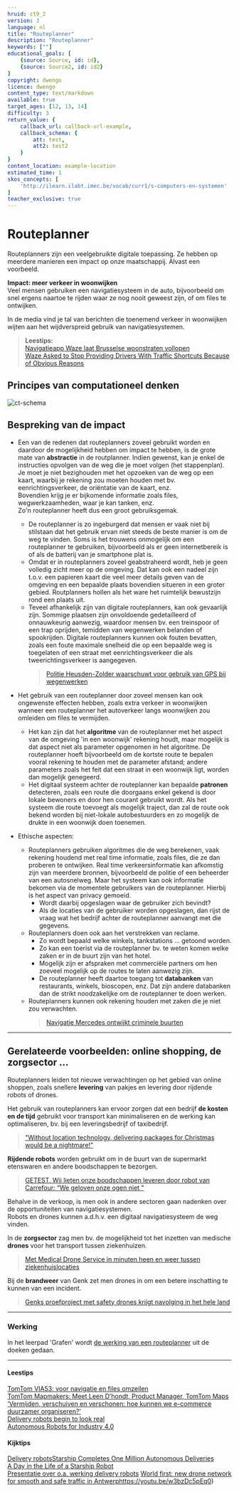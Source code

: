 ```yaml
---
hruid: ct9_2
version: 3
language: nl
title: "Routeplanner"
description: "Routeplanner"
keywords: [""]
educational_goals: [
    {source: Source, id: id}, 
    {source: Source2, id: id2}
]
copyright: dwengo
licence: dwengo
content_type: text/markdown
available: true
target_ages: [12, 13, 14]
difficulty: 3
return_value: {
    callback_url: callback-url-example,
    callback_schema: {
        att: test,
        att2: test2
    }
}
content_location: example-location
estimated_time: 1
skos_concepts: [
    'http://ilearn.ilabt.imec.be/vocab/curr1/s-computers-en-systemen'
]
teacher_exclusive: true
---
```

# Routeplanner

Routeplanners zijn een veelgebruikte digitale toepassing. Ze hebben op meerdere manieren een impact op onze maatschappij.
Alvast een voorbeeld.

**Impact: meer verkeer in woonwijken**<br>
Veel mensen gebruiken een navigatiesysteem in de auto, bijvoorbeeld om snel ergens naartoe te rijden waar ze nog nooit geweest zijn, of om files te ontwijken.

In de media vind je tal van berichten die toenemend verkeer in woonwijken wijten aan het wijdverspreid gebruik van navigatiesystemen.

> **Leestips:**<br>
> [Navigatieapp Waze laat Brusselse woonstraten vollopen](https://www.bruzz.be/analyse/navigatieapp-waze-laat-brusselse-woonstraten-vollopen-2019-09-18)<br>
> [Waze Asked to Stop Providing Drivers With Traffic Shortcuts Because of Obvious Reasons](https://www.autoevolution.com/news/waze-asked-to-stop-providing-drivers-with-traffic-shortcuts-because-of-obvious-reasons-215490.html)

## Principes van computationeel denken

![ct-schema](@learning-object/m_ct_impact_2/nl/3)
 
## Bespreking van de impact

-  Een van de redenen dat routeplanners zoveel gebruikt worden en daardoor de mogelijkheid hebben om impact te hebben, is de grote mate van **abstractie** in de routplanner. Indien gewenst, kan je enkel de instructies opvolgen van de weg die je moet volgen (het stappenplan). Je moet je niet bezighouden met het opzoeken van de weg op een kaart, waarbij je rekening zou moeten houden met bv. eenrichtingsverkeer, de oriëntatie van de kaart, enz. <br> Bovendien krijg je er bijkomende informatie zoals files, wegwerkzaamheden, waar je kan tanken, enz. <br> Zo'n routeplanner heeft dus een groot gebruiksgemak.
    - De routeplanner is zo ingeburgerd dat mensen er vaak niet bij stilstaan dat het gebruik ervan niet steeds de beste manier is om de weg te vinden. Soms is het trouwens onmogelijk om een routeplanner te gebruiken, bijvoorbeeld als er geen internetbereik is of als de batterij van je smartphone plat is.
    - Omdat er in routeplanners zoveel geabstraheerd wordt, heb je geen volledig zicht meer op de omgeving. Dat kan ook een nadeel zijn t.o.v. een papieren kaart die veel meer details geven van de omgeving en een bepaalde plaats bovendien situeren in een groter gebied. Routplanners hollen als het ware het ruimtelijk bewustzijn rond een plaats uit. 
    - Teveel afhankelijk zijn van digitale routeplanners, kan ook gevaarlijk zijn. Sommige plaatsen zijn onvoldoende gedetailleerd of onnauwkeurig aanwezig, waardoor mensen bv. een treinspoor of een trap oprijden, temidden van wegenwerken belanden of spookrijden. Digitale routeplanners kunnen ook fouten bevatten, zoals een foute maximale snelheid die op een bepaalde weg is toegelaten of een straat met eenrichtingsverkeer die als tweerichtingsverkeer is aangegeven.
      > [Politie Heusden-Zolder waarschuwt voor gebruik van GPS bij wegenwerken](https://www.vrt.be/vrtnws/nl/2021/09/23/politie-heusden-zolder-waarschuwt-voor-gebruik-van-gps-bij-wegen/)

-  Het gebruik van een routeplanner door zoveel mensen kan ook ongewenste effecten hebben, zoals extra verkeer in woonwijken wanneer een routeplanner het autoverkeer langs woonwijken zou omleiden om files te vermijden.
    - Het kan zijn dat het **algoritme** van de routeplanner met het aspect van de omgeving 'in een woonwijk' rekening houdt, maar mogelijk is dat aspect niet als parameter opgenomen in het algoritme. De routeplanner hoeft bijvoorbeeld om de kortste route te bepalen vooral rekening te houden met de parameter afstand; andere parameters zoals het feit dat een straat in een woonwijk ligt, worden dan mogelijk genegeerd.
    - Het digitaal systeem achter de routeplanner kan bepaalde **patronen** detecteren, zoals een route die doorgaans enkel gekend is door lokale bewoners en door hen courant gebruikt wordt. Als het systeem die route toevoegt als mogelijk traject, dan zal de route ook bekend worden bij niet-lokale autobestuurders en zo mogelijk de drukte in een woonwijk doen toenemen.

- Ethische aspecten:
    - Routeplanners gebruiken algoritmes die de weg berekenen, vaak rekening houdend met real time informatie, zoals files, die ze dan proberen te ontwijken. Real time verkeersinformatie kan afkomstig zijn van meerdere bronnen, bijvoorbeeld de politie of een beheerder van een autosnelweg. Maar het systeem kan ook informatie bekomen via de momentele gebruikers van de routeplanner. Hierbij is het aspect van privacy gemoeid. 
        - Wordt daarbij opgeslagen waar de gebruiker zich bevindt?
        - Als de locaties van de gebruiker worden opgeslagen, dan rijst de vraag wat het bedrijf achter de routeplanner aanvangt met die gegevens.
    - Routeplanners doen ook aan het verstrekken van reclame. 
        - Zo wordt bepaald welke winkels, tankstations ... getoond worden.
        - Zo kan een toerist via de routeplanner bv. te weten komen welke zaken er in de buurt zijn van het hotel.
        - Mogelijk zijn er afspraken met commerciële partners om hen zoeveel mogelijk op de routes te laten aanwezig zijn.
        - De routeplanner heeft daartoe toegang tot **databanken** van restaurants, winkels, bioscopen, enz. Dat zijn andere databanken dan de strikt noodzakelijke om de routeplanner te doen werken. 
    - Routeplanners kunnen ook rekening houden met zaken die je niet zou verwachten.
      > [Navigatie Mercedes ontwijkt criminele buurten](https://www.ad.nl/auto/navigatie-mercedes-ontwijkt-criminele-buurten~a48a4169/)<br>
-------------------------------
## Gerelateerde voorbeelden: online shopping, de zorgsector ...

Routeplanners leiden tot nieuwe verwachtingen op het gebied van online shoppen, zoals snellere **levering** van pakjes en levering door rijdende robots of drones. 

Het gebruik van routeplanners kan ervoor zorgen dat een bedrijf **de kosten en de tijd** gebruikt voor transport kan minimaliseren en de werking kan optimaliseren, bv. bij een leveringsbedrijf of taxibedrijf.
> ["Without location technology, delivering packages for Christmas would be a nightmare!"](https://www.here.com/learn/blog/last-mile-holiday-season-2021)

**Rijdende robots** worden gebruikt om in de buurt van de supermarkt etenswaren en andere boodschappen te bezorgen.
> [GETEST. Wij lieten onze boodschappen leveren door robot van Carrefour: “We geloven onze ogen niet ”](https://www.nieuwsblad.be/cnt/dmf20230726_96924324)

Behalve in de verkoop, is men ook in andere sectoren gaan nadenken over de opportuniteiten van navigatiesystemen.<br> Robots en drones kunnen a.d.h.v. een digitaal navigatiesysteem de weg vinden.

In de **zorgsector** zag men bv. de mogelijkheid tot het inzetten van medische **drones** voor het transport tussen ziekenhuizen.  
> [Met Medical Drone Service in minuten heen en weer tussen ziekenhuislocaties](https://www.antoniusziekenhuis.nl/nieuwsoverzicht/met-medical-drone-service-minuten-heen-en-weer-tussen-ziekenhuislocaties-0)<br>

Bij de **brandweer** van Genk zet men drones in om een betere inschatting te kunnen van een incident.
> [Genks proefproject met safety drones krijgt navolging in het hele land](https://www.vrt.be/vrtnws/nl/2023/03/14/genks-proefproject-met-safety-drones-krijgt-navolging-in-het-hel/)<br>

-----------------------------
### Werking 
In het leerpad 'Grafen' wordt [de werking van een routeplanner](https://staging.dwengo.org/backend/api/learningObject/getWrapped?hruid=aiz_routeplanner&version=3&language=nl) uit de doeken gedaan.

-----------------------------
#### Leestips

[TomTom VIA53: voor navigatie en files omzeilen](https://www.intogadgets.nl/tomtom-via53-voor-navigatie-en-files-omzeilen/)<br>
[TomTom Mapmakers: Meet Leen D’hondt, Product Manager, TomTom Maps](https://developer.tomtom.com/blog/spotlight/tomtom-mapmakers-meet-leen-dhondt-product-manager-tomtom-maps/)<br>
[‘Vermijden, verschuiven en verschonen: hoe kunnen we e-commerce duurzamer organiseren?’](https://www.knack.be/nieuws/vermijden-verschuiven-en-verschonen-hoe-kunnen-we-e-commerce-duurzamer-organiseren/)<br>
[Delivery robots begin to look real](https://www.gpsworld.com/delivery-robots-begin-to-look-real/)<br>
[Autonomous Robots for Industry 4.0](https://starshipdeliveries.com/industry/)

#### Kijktips

[Delivery robotsStarship Completes One Million Autonomous Deliveries](https://youtu.be/tQZWe1JFR9g)<br>
[A Day in the Life of a Starship Robot](https://youtu.be/Z417CncwQsg)<br>
[Presentatie over o.a. werking delivery robots](https://youtu.be/6rq6Hx0PRAc)
[World first: new drone network for smooth and safe traffic in Antwerp](https://youtu.be/w3bzDc5pEq0)https://youtu.be/w3bzDc5pEq0)

